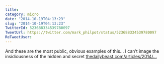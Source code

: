 ```yaml
---
title: 
category: micro
date: "2014-10-19T04:13:23"
slug: "2014-10-19T04:13:23"
TwitterId: 523688334539780097
TweetUrl: https://twitter.com/mark_philpot/status/523688334539780097
ReTweetUser: 
---
```


And these are the most public, obvious examples of this… I can’t image the insidiousness of the hidden and secret  [thedailybeast.com/articles/2014/…](http://www.thedailybeast.com/articles/2014/10/16/of-gamers-gates-and-disco-demolition-the-roots-of-reactionary-rage.html)